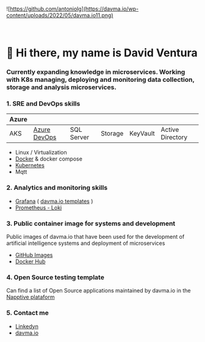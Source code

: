![https://github.com/antoniolg](https://davma.io/wp-content/uploads/2022/05/davma.io11.png)
</br>
</br>
</br>

# 👋 Hi there, my name is David Ventura

### Currently expanding knowledge in microservices. Working with K8s managing, deploying and monitoring data collection, storage and analysis microservices.


### 1. SRE and DevOps skills

|Azure|  |   |   |   |   |
|---|---|---|---|---|---|
| AKS |  [Azure DevOps](https://azure.microsoft.com/en-us/services/devops/) | SQL Server | Storage  | KeyVault | Active Directory | 

 - Linux / Virtualization
 - [Docker](https://www.docker.com/) & docker compose
 - [Kubernetes](https://kubernetes.io/)
 - Mqtt

### 2. Analytics and monitoring skills

 - [Grafana](https://grafana.com/) ( [davma.io templates](https://github.com/davma-io-templates/grafana-template) )
 - [Prometheus - Loki](https://grafana.com/docs/loki/latest/)


### 3. Public container image for systems and development

Public images of davma.io that have been used for the development of artificial intelligence systems and deployment of microservices

- [GitHub Images](https://github.com/davma-io-images)
- [Docker Hub](https://hub.docker.com/u/davma)

### 4. Open Source testing template

Can find a list of Open Source applications maintained by davma.io in the [Napptive plataform](https://napptive.com/platform)

### 5. Contact me

 - [Linkedyn](https://www.linkedin.com/in/david-ventura-mar%C3%ADa/)
 - [davma.io](https://davma.io)
